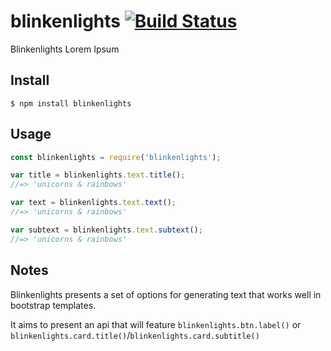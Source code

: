 # blinkenlights [![Build Status](https://travis-ci.com/fantasyui-com/blinkenlights.svg?branch=master)](https://travis-ci.com/fantasyui-com/blinkenlights)
Blinkenlights Lorem Ipsum

## Install

```
$ npm install blinkenlights
```

## Usage

```js
const blinkenlights = require('blinkenlights');

var title = blinkenlights.text.title();
//=> 'unicorns & rainbows'

var text = blinkenlights.text.text();
//=> 'unicorns & rainbows'

var subtext = blinkenlights.text.subtext();
//=> 'unicorns & rainbows'

```

## Notes

Blinkenlights presents a set of options for generating text that works well in bootstrap templates.

It aims to present an api that will feature ```blinkenlights.btn.label()``` or ```blinkenlights.card.title()```/```blinkenlights.card.subtitle()```

